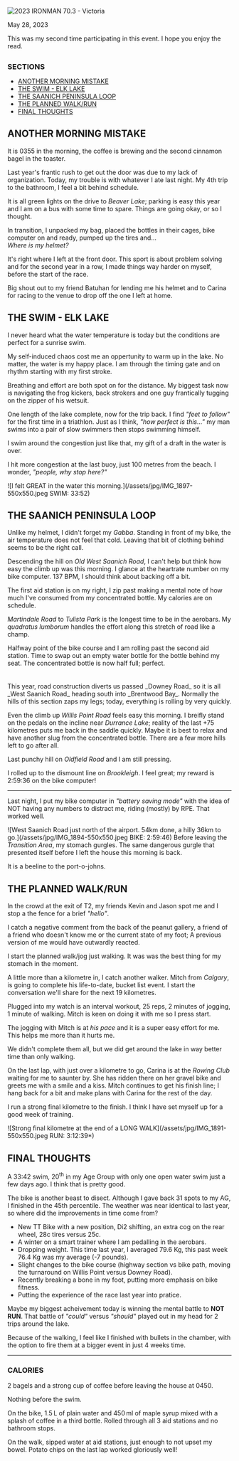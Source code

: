 <!--
# 2023 IRONMAN 70.3 - Victoria
-->

![2023 IRONMAN 70.3 - Victoria](/assets/svg/ironman-70.3-victoria-natcwest-logo.svg)
<p class="timestamp">May 28, 2023</p>

This was my second time participating in this event. I hope 
you enjoy the read.

<h3 style="margin:28px 0 4px 0;">SECTIONS</h3>
<ul class="alt">
 <li><a href="javascript:flkty.select(2);">ANOTHER MORNING MISTAKE</a></li>
 <li><a href="javascript:flkty.select(3);">THE SWIM - ELK LAKE</a></li>
 <li><a href="javascript:flkty.select(5);">THE SAANICH PENINSULA LOOP</a></li>
 <li><a href="javascript:flkty.select(8);">THE PLANNED WALK/RUN</a></li>
 <li><a href="javascript:flkty.select(11);">FINAL THOUGHTS</a></li>
</ul>

<!---->
## ANOTHER MORNING MISTAKE

It is 0355 in the morning, the coffee is brewing and the 
second cinnamon bagel in the toaster.

Last year's frantic rush to get out the door was due to my 
lack of organization.  Today, my trouble is with whatever I 
ate last night. My 4th trip to the bathroom, I feel a bit 
behind schedule.

It is all green lights on the drive to _Beaver Lake_; parking 
is easy this year and I am on a bus with some time to spare. 
Things are going okay, or so I thought.

In transition, I unpacked my bag, placed the bottles in their 
cages, bike computer on and ready, pumped up the tires and...  
_Where is my helmet?_

It's right where I left at the front door. This sport is 
about problem solving and for the second year in a row, I made 
things way harder on myself, before the start of the race.

Big shout out to my friend Batuhan for lending me his helmet 
and to Carina for racing to the venue to drop off the one I 
left at home. 

<!---->
## THE SWIM - ELK LAKE
I never heard what the water temperature is today but the 
conditions are perfect for a sunrise swim. 

My self-induced chaos cost me an oppertunity to warm up in 
the lake. No matter, the water is my happy place. I am through 
the timing gate and on rhythm starting with my first stroke.

Breathing and effort are both spot on for the distance. My 
biggest task now is navigating the frog kickers, back strokers 
and one guy frantically tugging on the zipper of his wetsuit.

One length of the lake complete, now for the trip back. I find 
_"feet to follow"_ for the first time in a triathlon.  Just 
as I think, _"how perfect is this..."_ my man swims into a 
pair of slow swimmers then stops swimming himself.

I swim around the congestion just like that, my gift of a 
draft in the water is over.

I hit more congestion at the last buoy, just 100 metres from 
the beach. I wonder, _"people, why stop here?"_

![I felt GREAT in the water this morning.](/assets/jpg/IMG_1897-550x550.jpeg SWIM: 33:52)

## THE SAANICH PENINSULA LOOP
Unlike my helmet, I didn't forget my _Gabba_.  Standing in 
front of my bike, the air temperature does not feel that cold. 
Leaving that bit of clothing behind seems to be the right call.

Descending the hill on _Old West Saanich Road_, I can't help 
but think how easy the climb up was this morning.  I glance at 
the heartrate number on my bike computer. 137 BPM, I should 
think about backing off a bit.

The first aid station is on my right, I zip past making a 
mental note of how much I've consumed from my concentrated 
bottle. My calories are on schedule.

_Martindale Road_ to _Tulista Park_ is the longest time to be 
in the aerobars.  My _quadratus lumborum_ handles the effort 
along this stretch of road like a champ.

Halfway point of the bike course and I am rolling past the 
second aid station. Time to swap out an empty water bottle 
for the bottle behind my seat. The concentrated bottle is now 
half full; perfect.
<!---->
<div style="height:21px;"></div>
This year, road construction diverts us passed _Downey Road_
so it is all _West Saanich Road_ heading south into _Brentwood 
Bay_.  Normally the hills of this section zaps my legs; today, 
everything is rolling by very quickly.

Even the climb up _Willis Point Road_ feels easy this morning.
I breifly stand on the pedals on the incline near _Durrance 
Lake_; reality of the last +75 kilometres puts me back in the 
saddle quickly.  Maybe it is best to relax and have another 
slug from the concentrated bottle. There are a few more hills 
left to go after all.

Last punchy hill on _Oldfield Road_ and I am still pressing.

I rolled up to the dismount line on _Brookleigh_.  I feel 
great; my reward is 2:59:36 on the bike computer!

---

Last night, I put my bike computer in _"battery saving mode"_ 
with the idea of NOT having any numbers to distract me, riding 
(mostly) by RPE.  That worked well.

![West Saanich Road just north of the airport. 54km done, a hilly 36km to go.](/assets/jpg/IMG_1894-550x550.jpeg BIKE: 2:59:46)
Before leaving the _Transition Area_, my stomach gurgles. The 
same dangerous gurgle that presented itself before I left the 
house this morning is back.

It is a beeline to the port-o-johns.

## THE PLANNED WALK/RUN
In the crowd at the exit of T2, my friends Kevin and Jason 
spot me and I stop a the fence for a brief _"hello"_.

I catch a negative comment from the back of the peanut 
gallery, a friend of a friend who doesn't know me or the 
current state of my foot; A previous version of me would have 
outwardly reacted.

I start the planned walk/jog just walking. It was was the best 
thing for my stomach in the moment.

A little more than a kilometre in, I catch another walker. 
Mitch from _Calgary_, is going to complete his life-to-date, 
bucket list event.  I start the conversation we'll share for 
the next 19 kilometres.

<!---->
Plugged into my watch is an interval workout, 25 reps, 2 
minutes of jogging, 1 minute of walking.  Mitch is keen on doing 
it with me so I press start.

The jogging with Mitch is at _his pace_ and it is a super easy 
effort for me.  This helps me more than it hurts me.

We didn't complete them all, but we did get around the lake in way 
better time than only walking.

On the last lap, with just over a kilometre to go, Carina is 
at the _Rowing Club_ waiting for me to saunter by. She has 
ridden there on her gravel bike and greets me with a smile and 
a kiss.  Mitch continues to get his finish line; I hang back 
for a bit and make plans with Carina for the rest of the day.

I run a strong final kilometre to the finish.  I think I have 
set myself up for a good week of training.

![Strong final kilometre at the end of a LONG WALK](/assets/jpg/IMG_1891-550x550.jpeg RUN: 3:12:39&ast;)
## FINAL THOUGHTS
A 33:42 swim, 20<sup>th</sup> in my Age Group with only one open 
water swim just a few days ago.  I think that is pretty good.

The bike is another beast to disect.  Although I gave back 31 
spots to my AG, I finished in the 45th percentile. The weather 
was near identical to last year, so where did the improvements 
in time come from?

* New TT Bike with a new position, Di2 shifting, an extra cog on the rear wheel, 28c tires versus 25c.
* A winter on a smart trainer where I am pedalling in the aerobars.
* Dropping weight.  This time last year, I averaged 79.6 Kg, this past week 76.4 Kg was my average (-7 pounds).
* Slight changes to the bike course (highway section vs bike path, moving the turnaround on Willis Point versus Downey Road).
* Recently breaking a bone in my foot, putting more emphasis on bike fitness.
* Putting the experience of the race last year into pratice.
<!----->
Maybe my biggest acheivement today is winning the mental 
battle to **NOT RUN**. That battle of _"could"_ versus 
_"should"_ played out in my head for 2 trips around the lake.

Because of the walking, I feel like I finished with bullets in 
the chamber, with the option to fire them at a bigger event in 
just 4 weeks time. 

---

### CALORIES
2 bagels and a strong cup of coffee before leaving the house 
at 0450.

Nothing before the swim.

On the bike, 1.5&#8239;L of plain water and 450&#8239;ml of 
maple syrup mixed with a splash of coffee in a third bottle. 
Rolled through all 3 aid stations and no bathroom stops.

On the walk, sipped water at aid stations, just enough to not 
upset my bowel. Potato chips on the last lap worked gloriously 
well!


